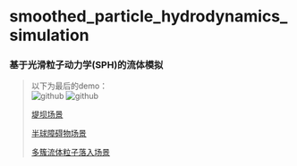 # smoothed_particle_hydrodynamics_simulation

### 基于光滑粒子动力学(SPH)的流体模拟
> 以下为最后的demo：  
>  ![github](http://github.com/unicorn.png "github") 
> ![github](http://photo.weibo.com/5224750496/wbphotos/large/mid/4080081104103206/pid/005HAwhily1fd5zy3wkbqj30kz0fugot "github") 
>
> [堤坝场景](http://player.youku.com/player.php/sid/XMjUzNDI3MzI3Ng==/v.swf)  
>  
> [半球障碍物场景](http://player.youku.com/player.php/sid/XMjUzNDI3ODAxNg==/v.swf) 
>
> [多簇流体粒子落入场景](http://player.youku.com/player.php/sid/XMjUzNDI3OTM4NA==/v.swf)   

 

